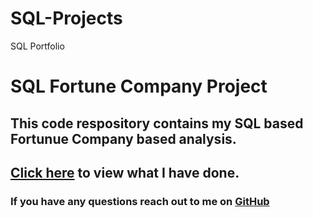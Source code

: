 # SQL-Projects
SQL Portfolio
# SQL Fortune Company Project
## This code respository contains my SQL based Fortunue Company based analysis.
## [Click here](https://github.com/NajaeaJones/SQL-Projects/commit/7535e04e45eb62c6803929393bdc1f45d613d390) to view what I have done.
### If you have any questions reach out to me on [GitHub](https://github.com/NajaeaJones)
